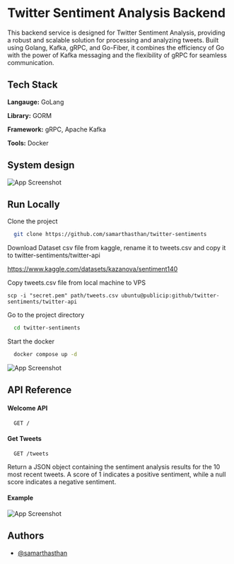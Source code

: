 # Twitter Sentiment Analysis Backend

This backend service is designed for Twitter Sentiment Analysis, providing a robust and scalable solution for processing and analyzing tweets. Built using Golang, Kafka, gRPC, and Go-Fiber, it combines the efficiency of Go with the power of Kafka messaging and the flexibility of gRPC for seamless communication.

## Tech Stack

**Langauge:** GoLang

**Library:** GORM

**Framework:** gRPC, Apache Kafka

**Tools:** Docker

## System design

![App Screenshot](https://i.ibb.co/dt4WLVT/twtter-sentiments.png)

## Run Locally

Clone the project

```bash
  git clone https://github.com/samarthasthan/twitter-sentiments
```

Download Dataset csv file from kaggle, rename it to tweets.csv and copy it to twitter-sentiments/twitter-api

https://www.kaggle.com/datasets/kazanova/sentiment140

Copy tweets.csv file from local machine to VPS

```
scp -i "secret.pem" path/tweets.csv ubuntu@publicip:github/twitter-sentiments/twitter-api

```

Go to the project directory

```bash
  cd twitter-sentiments
```

Start the docker

```bash
  docker compose up -d
```

![App Screenshot](https://i.ibb.co/171krY5/Screenshot-2024-01-07-at-4-18-51-PM.png)

## API Reference

#### Welcome API

```http
  GET /
```

#### Get Tweets

```http
  GET /tweets
```

Return a JSON object containing the sentiment analysis results for the 10 most recent tweets. A score of 1 indicates a positive sentiment, while a null score indicates a negative sentiment.

#### Example

![App Screenshot](https://i.ibb.co/J2wCNqC/Screenshot-2024-01-07-at-4-20-34-PM.png)

## Authors

- [@samarthasthan](https://www.github.com/samarthasthan)
